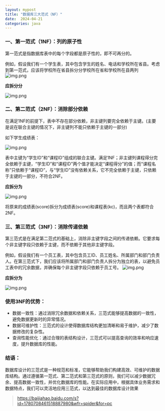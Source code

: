 ```yaml
---
layout: mypost
title: "数据库三大范式（NF）"
date:  2024-04-21
categories: java
---
```



### 一、第一范式（1NF）：列的原子性
第一范式是指数据库表中的每个字段都是原子性的，即不可再分的。

例如，假设我们有一个学生表，其中包含学生的姓名、电话和学校所在省县。考虑到第一范式，应该将学校所在省县拆分分学校所在省和学校所在县两列
![img.png](img.png)


**应拆分分**

![img.png](img_1.png)



### 二、第二范式（2NF）：消除部分依赖
在满足1NF的前提下，表中不存在部分依赖，非主键列要完全依赖于主键。(主要是说在联合主键的情况下，非主键列不能只依赖于主键的一部分)

如下学生成绩表：

![img.png](img_2.png)

表中主键为“学生ID”和“课程ID”组成的联合主键。满足1NF；非主键列课程得分完全依赖于主键，“学生ID”和“课程ID”两个值才能决定“课程得分”的值；而“课程名称”只依赖于“课程ID”，与“学生ID”没有依赖关系，它不完全依赖于主键，只依赖于主键的一部分，不符合2NF。


**应拆分为**

![img.png](img_3.png)

将原来的成绩表(score)拆分为成绩表(score)和课程表(kc)，而且两个表都符合2NF。

### 三、第三范式（3NF）：消除传递依赖
第三范式是在满足第二范式的基础上，消除非主键字段之间的传递依赖。它要求每个非主键字段只依赖于主键，而不依赖于其他非主键字段。

例如，假设我们有一个员工表，其中包含员工ID、员工姓名、所属部门和部门负责人。在第三范式下，我们应该将所属部门和部门负责人拆分为独立的表，以避免员工表中的冗余数据，并确保每个非主键字段只依赖于员工号。
![img.png](img_4.png)

**应拆分为**

![img.png](img_5.png)

### 使用3NF的优势：

* 数据一致性：通过消除冗余数据和依赖关系，三范式能够提高数据的一致性，避免数据更新时的异常情况。
* 数据可维护性：三范式的设计使得数据库结构更加清晰和易于维护，减少了数据修改的复杂性。
* 查询性能优化：通过合理的表结构设计，三范式可以提高查询的效率和响应速度，提升数据库的性能。

### 结语：
数据库设计的三范式是一种规范和标准，它能够帮助我们构建高效、可维护的数据库结构。通过遵循第一范式、第二范式和第三范式的原则，我们可以减少数据冗余、提高数据一致性，并优化数据库的性能。在实际应用中，根据具体业务需求和数据特点，我们可以灵活地应用三范式，以达到最佳的数据库设计效果


> https://baijiahao.baidu.com/s?id=1780708461518887980&wfr=spider&for=pc